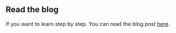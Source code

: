 ## Read the blog

If you want to learn step by step. You can read the blog post [here](https://arshadyaseen.com/nextjs-pdf-extract).